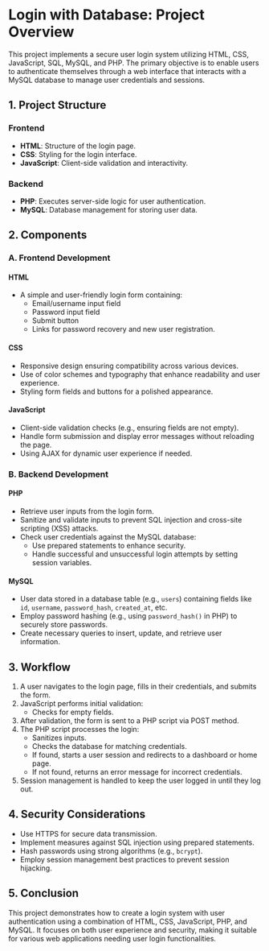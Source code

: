 # Login with Database: Project Overview

This project implements a secure user login system utilizing HTML, CSS, JavaScript, SQL, MySQL, and PHP. The primary objective is to enable users to authenticate themselves through a web interface that interacts with a MySQL database to manage user credentials and sessions.

## 1. Project Structure

### Frontend
- **HTML**: Structure of the login page.
- **CSS**: Styling for the login interface.
- **JavaScript**: Client-side validation and interactivity.

### Backend
- **PHP**: Executes server-side logic for user authentication.
- **MySQL**: Database management for storing user data.

## 2. Components

### A. Frontend Development

#### HTML
- A simple and user-friendly login form containing:
  - Email/username input field
  - Password input field
  - Submit button
  - Links for password recovery and new user registration.

#### CSS
- Responsive design ensuring compatibility across various devices.
- Use of color schemes and typography that enhance readability and user experience.
- Styling form fields and buttons for a polished appearance.

#### JavaScript
- Client-side validation checks (e.g., ensuring fields are not empty).
- Handle form submission and display error messages without reloading the page.
- Using AJAX for dynamic user experience if needed.

### B. Backend Development

#### PHP
- Retrieve user inputs from the login form.
- Sanitize and validate inputs to prevent SQL injection and cross-site scripting (XSS) attacks.
- Check user credentials against the MySQL database:
  - Use prepared statements to enhance security.
  - Handle successful and unsuccessful login attempts by setting session variables.

#### MySQL
- User data stored in a database table (e.g., `users`) containing fields like `id`, `username`, `password_hash`, `created_at`, etc.
- Employ password hashing (e.g., using `password_hash()` in PHP) to securely store passwords.
- Create necessary queries to insert, update, and retrieve user information.

## 3. Workflow

1. A user navigates to the login page, fills in their credentials, and submits the form.
2. JavaScript performs initial validation:
   - Checks for empty fields.
3. After validation, the form is sent to a PHP script via POST method.
4. The PHP script processes the login:
   - Sanitizes inputs.
   - Checks the database for matching credentials.
   - If found, starts a user session and redirects to a dashboard or home page.
   - If not found, returns an error message for incorrect credentials.
5. Session management is handled to keep the user logged in until they log out.

## 4. Security Considerations

- Use HTTPS for secure data transmission.
- Implement measures against SQL injection using prepared statements.
- Hash passwords using strong algorithms (e.g., `bcrypt`).
- Employ session management best practices to prevent session hijacking.

## 5. Conclusion

This project demonstrates how to create a login system with user authentication using a combination of HTML, CSS, JavaScript, PHP, and MySQL. It focuses on both user experience and security, making it suitable for various web applications needing user login functionalities.
